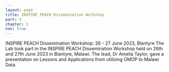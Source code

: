 ```yaml
---
layout: page
title: INSPIRE PEACH Dissemination Workshop
part: 4
chapter: 1
nav: true
---
```


INSPIRE PEACH Dissemination Workshop: 26 - 27 June 2023, Blantyre
The Lab took part in the INSPIRE PEACH Dissemination Workshop held on 26th and 27th June 2023 in Blantyre, Malawi. The lead, Dr Amelia Taylor, gave a presentation on Lessons and Applications from utilising OMOP to Malawi Data.
